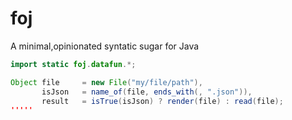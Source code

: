 # foj
A minimal,opinionated syntatic sugar for Java

```Java
import static foj.datafun.*;

Object file     = new File("my/file/path"),
       isJson   = name_of(file, ends_with(, ".json")),
       result   = isTrue(isJson) ? render(file) : read(file);
'''''
